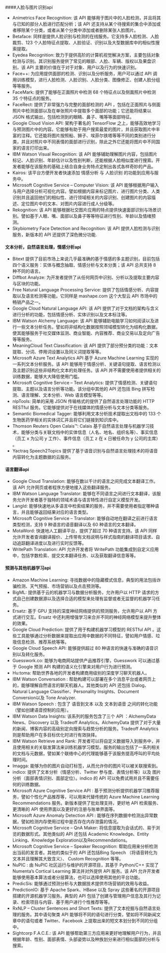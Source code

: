 ####人脸与图片识别api
- Animetrics Face Recognition: 该 API 能够用于图片中的人脸检测，并且将其与已知的部分人脸进行匹配分析；该 API 还支持从某个待搜索的集合中添加或者移除某个分类，或者从某个分类中添加或者删除某张人脸图片。
- Betaface: 同样是提供人脸识别与检测的在线服务。它支持多人脸检测、人脸裁剪、123 个人脸特征点提取、人脸验证、识别以及大型数据库中的相似性搜索提取。
- Eyedea Recognition: 致力于提供高阶的计算机视觉解决方案，主要包括对象检测与识别。其识别服务提供了常见的眼部、人脸、车辆、版权以及果盘识别，该 API 主要的价值在于对于对象、用户以及行为的快速识别。
- Face++: 为应用提供面部的检测、识别以及分析服务，用户可以通过 API 调用训练模型，进行人脸检测、人脸识别、人脸分类、图像修正、创建人脸分组等等服务。
- FaceMark: 提供了能够在正面照片中检测 68 个特征点以及侧面照片中检测 35 个特征点的服务。
- FaceRect: 提供了非常强力与完整的面部检测的 API ，包括在正面照片与侧面照片中检测面部以及在单张照片中提取多个面部的功能；它还能将结果以 JSON 格式输出，包括检测到的眼睛、鼻子、嘴等等面部特征。
- Google Cloud Vision API: 架构于著名的 TensorFlow 之上，能够高效地学习与预测图片中的内容。它能够有助于用户搜索最爱的图片，并且获取图片中丰富的注释。它还能将图片按照船、狮子、埃菲尔铁塔等等不同的类别进行分类，并且对照片中不同表情的面部进行识别，除此之外它还能将图片中不同国家的语言打印出来。
- IBM Watson Visual Recognition: 该 API 能够辅助理解图片内容，包括图片标记、人脸识别、年龄估计以及性别判断，还能根据人脸相似度进行搜索。开发者能够在该服务的基础上结合自身业务特点定制出各式各样奇妙的产品。
- Kairos: 该平台方便开发者快速添加 情感分析 与 人脸识别 的功能到应用与服务中。
- Microsoft Cognitive Service – Computer Vision: 该 API 能够根据用户输入与用户选择分析可视化内容。譬如根据内容来标记图片、进行图片分类、人类识别并且返回他们的相似性、进行领域相关的内容识别、创建图片的内容描述、定位图片中的文本、对图片内容进行成人分级等。
- Rekognition: 该 API 能够根据社交图片应用的特点提供快速面部识别与场景识别。譬如基于人眼、嘴、面部以及鼻子等等特征进行性别、年龄以及情绪预测。
- Skybiometry Face Detection and Recognition: 该 API 提供人脸检测与识别服务，新版本的 API 还提供了深色微分功能.

#### 文本分析，自然语言处理，情感分析api
- Bitext 提供了目前市场上来说几乎最准确的基于情感的多主题识别，目前包括四个语义服务：实体与概念抽取、情感分析与文本分类；该 API 总共支持 8 种不同的语言。
- Diffbot Analyze: 为开发者提供了从任何网页中识别、分析以及提取主要内容与区块的功能。
- Free Natural Language Processing Service: 提供了包括情感分析、内容提取以及语言检测等功能。它同样是 mashape.com 这个大型云 API 市场中的畅销产品之一。
- Google Cloud Natural Language API: 该 API 提供了对于文档的架构与含义进行分析的功能，包括情感分析、实体识别以及文本标注等。
- IBM Watson Alchemy Language: 该 API 能够辅助电脑学习如何阅读以及进行一些文本分析任务。譬如将非结构化数据按照领域模型转化为结构化数据，使其能够服务于社交媒体监测、商业智能、内容推荐、商业交易以及定向广告等等服务。
- MeaningCloud Text Classification: 该 API 提供了部分预分类的功能：文本提取、分词、停用词设置以及同义词提取等等。
- Microsoft Azure Text Analytics API 基于 Azure Machine Learning 实现的一系列文本分析服务。该 API 能够用于情感分析、关键语句提取、语言检测以及主题识别这些非结构化文本的处理任务。该 API 并不需要使用者提供相关的训练数据，能够大大降低使用门槛。
- Microsoft Cognitive Service – Text Analytics: 提供了情感检测、关键语句提取、主题以及语言分析等功能。该分组中其他的 API 还包括 Bing 拼写检测、语言理解、文本分析、Web 语言模型等等。
- nlpTools: 简单的采用 JSON 传输格式的提供了自然语言处理功能的 HTTP RESTful 服务。它能够提供对于在线媒体的情感分析与文本分类等服务。
- Semantic Biomedical Tagger: 能够利用文本分析技术提取出文档中的 133 个生物医药学相关的实体词汇并且将它们链接到知识库中。
- Thomson Reuters Open Calais™: Calais 基于自然语言处理与机器学习技术，能够分类与关联文档中的实体信息（人名、地名、组织名等）、事实信息（员工 x 为公司 y 工作）、事件信息（员工 z 在 x 日被任命为 y 公司的主席） 。
- Yactraq Speech2Topics 提供了基于语音识别与自然语言处理技术的将语音内容转化为主题数据的云服务。

#### 语言翻译api
- Google Cloud Translation: 能够在数以千计的语言之间完成文本翻译工作。该 API 允许网页或者程序方便地接入这些翻译服务。
- IBM Watson Language Translator: 能够在不同语言之间进行文本翻译，该服务允许开发者基于独特的领域术语与语言特性进行自定义模型开发。
- LangId: 能够快速地从多语言中检索结果的服务，并不需要使用者指定哪种语言，并且能够返回结果对应的语言类型。
- Microsoft Cognitive Service – Translator: 能够自动地在翻译之前进行语言类型检测，支持 9 种语言的语音翻译以及 60 种语言的文本翻译。
- MotaWord: 快速地人工翻译平台，提供了超过 70 种语言支持。该 API 同样允许开发者查询翻译报价、上传带有文档说明与样式指南的翻译项目请求、自动追踪翻译进度以及进行实时反馈等。
- WritePath Translation: API 允许开发者将 WritePath 功能集成到自定义应用中，包括字数检索、提交文本翻译任务、以及获取翻译信息等等。

#### 预测与其他机器学习api
- Amazon Machine Learning: 寻找数据中的隐藏模式信息，典型的用法包括诈骗检测、天气预报、市场营销以及点击预测等。
- BigML: 提供基于云的机器学习与数据分析服务，允许用户以 HTTP 请求的方式自己创建数据源以及选择合适的模型来处理有监督或者无监督的机器学习任务。
- Ersatz: 基于 GPU 支持的深度神经网络提供的预测服务，允许用户以 API 方式进行交互。Ersatz 中还利用增强学习来合并不同的神经网络模型来提升整体的效果。
- Google Cloud Prediction: 提供了用于构建机器学习模型的 RESTful API 。这些工具能够通过分析数据来提取出应用中数据的不同特征，譬如用户情感、垃圾信息检测、推荐系统等等。
- Google Cloud Speech API: 能够提供超过 80 种语言的快速与准确的语音识别以及转化服务。
- Guesswork.co: 能够为电商网站提供产品推荐引擎，Guesswork 可以通过基于 Google 预测 API 构建的语义化引擎来对用户行为进行预测。
- Hu:toma: 帮助世界各地的开发者构建商用级别的深度学习聊天机器人。
- IBM Watson Conversation : 帮助构建可以部署在多个消息平台或者网页上的，能够理解自然语言的聊天机器人。其他类似的 API 还包括 Dialog、Natural Language Classifier、Personality Insights、Document Conversion以及 Tone Analyzer.
- IBM Watson Speech : 包含了 语音到文本 以及 文本到语音 之间的转化功能（譬如创建语音控制的应用）。
- IBM Watson Data Insights: 该系列的服务包含了三个 API ：AlchemyData News、Discovery 以及 Tradeoff Analytics。AlchemyData 提供了对于大量的新闻、博客内容的高级别定向搜索与趋势分析的服务。Tradeoff Analytics 则是帮助用户在多目标优化时进行有效抉择。
- IBM Watson Retrieve and Rank: 开发者可以将自定义数据导入到服务中，并且使用相关的关联发算法来训练机器学习模型。服务的输出包括了一系列相关的文档与元数据，譬如某个联络中心的代理能够基于该服务提高呼叫的平均处理时间。
- Imagga: 能够为你的图片自动打标签，从而允许你的图片可以被关联搜索到。
- indico: 提供了文本分析（情感分析、Twitter 参与度、表情分析等）以及 图片分析（面部表情识别、面部定位）。indico 的 API 可以免费试用并且不需要任何的训练数据。
- Microsoft Azure Cognitive Service API : 基于预测分析提供机器学习推荐服务，譬如个性化产品推荐等，可以用来代替传统的 Azure Machine Learning Recommendations 服务。新版本提供了批处理支持，更好地 API 检索服务、更清晰的 API 使用界面以及更好的注册与账单界面等。
- Microsoft Azure Anomaly Detection API : 能够在序列数据中检测出异常数据，譬如检测内存使用过程中是否存在内存泄露的情况。
- Microsoft Cognitive Service – QnA Maker: 将信息提取为会话式的、易于浏览的数据形式。其他类似的 API 还包括 Academic Knowledge、Entity Linking、Knowledge Exploration以及Recommendations。
- Microsoft Cognitive Service – Speaker Recognition: 帮助应用来分析检测出当前的发言者。其他的类似于的 API 还包括Bing Speech （将语音转化为文本并且理解其大致含义）、 Custom Recognition 等等。
- NuPIC : 由 NuPIC 社区运行与维护的开源项目，其基于 Python/C++ 实现了 Numenta’s Cortical Learning 算法并对外提供 API 服务。该 API 允许开发者能够使用基本算法或者分层算法，也可以选择使用其他的平台功能。
- PredicSis: 能够通过预测分析与大数据技术提供市场营销的效用与收益。
- PredictionIO: 基于 Apache Spark、HBase 以及 Spray 这些著名的开源项目搭建的开源机器学习服务。典型的 API 包括了创建与管理用户信息及其行为记录、检索项目与内容、基于用户进行个性推荐等等。
- RxNLP – Cluster Sentences and Short Texts: 提供了文本挖掘与自然语言处理的服务。其中语句聚类 API 能够将不同的语句进行分类，譬如将不同新闻文章中的语句或者 Twitter、Facebook 上提取出来的短文本划分到不同的分组中。
- Sightcorp F.A.C.E.: 该 API 能够帮助第三方应用来更好地理解用户行为，并且根据年龄、性别、面部表情、头部姿势以及种族划分来进行相似面部的分析与搜索。
